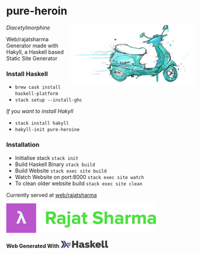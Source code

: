 # pure-heroin

<img src='images/home/tour-icon2.png' align='right'>

_Diacetylmorphine_

Web/rajatsharma Generator made with Hakyll, a Haskell based Static Site Generator

### Install Haskell

- `brew cask install haskell-platform`
- `stack setup --install-ghc`

_If you want to install Hakyll_

- `stack install hakyll`
- `hakyll-init pure-heroine`

### Installation

- Initialise stack `stack init`
- Build Haskell Binary `stack build`
- Build Website `stack exec site build`
- Watch Website on port:8000 `stack exec site watch`
- To clean older website build `stack exec site clean`

Currently served at [web/rajatsharma](http://web.rajatsharma.rocks/)

<img src='images/logo.png' align='center' width='400'>

#### Web Generated With <img src='inspirations/haskell.svg' height='20px'>

